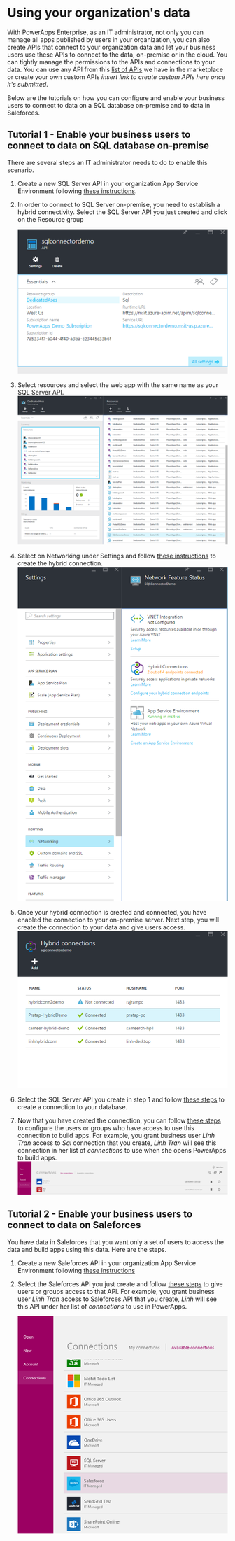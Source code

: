 <properties
	pageTitle="PowerApps: Using your organization's data"
	description="In PowerApps, create an app automatically based on data that has been configured by your IT."
	services="powerapps"
	documentationCenter="na"
	authors="linhtranms"
	manager="gautamt"
	editor=""
	tags=""/>

<tags
   ms.service="powerapps"
   ms.devlang="na"
   ms.topic="article"
   ms.tgt_pltfrm="na"
   ms.workload="na"
   ms.date="11/09/2015"
   ms.author="litran"/>

# Using your organization's data #

With PowerApps Enterprise, as an IT administrator, not only you can manage all apps published by users in your organization, you can also create APIs that connect to your organization data and let your business users use these APIs to connect to the data, on-premise or in the cloud. You can tightly manage the permissions to the APIs and connections to your data. You can use any API from this [list of APIs](https://github.com/Azure/azure-content-pr/blob/release-power-apps/articles/power-apps/powerapps-register-from-available-apis.md) we have in the marketplace or create your own custom APIs *insert link to create custom APIs here once it's submitted*.

Below are the tutorials on how you can configure and enable your business users to connect to data on a SQL database on-premise and to data in Saleforces.

## Tutorial 1 - Enable your business users to connect to data on SQL database on-premise

There are several steps an IT administrator needs to do to enable this scenario.

1. Create a new SQL Server API in your organization App Service Environment following [these instructions](https://github.com/Azure/azure-content-pr/blob/release-power-apps/articles/power-apps/powerapps-register-from-available-apis-sql.md).

2. In order to connect to SQL Server on-premise, you need to establish a hybrid connectivity. Select the SQL Server API you just created and click on the Resource group

	![Resource group](./media/using-your-organization-data/sqlapi.png)

3.  Select resources and select the web app with the same name as your SQL Server API.
	![Sql Web app](./media/using-your-organization-data/sqlwebapp.png)

4.   Select on Networking under Settings and follow [these instructions](https://github.com/Azure/azure-content-pr/blob/release-power-apps/articles/power-apps/powerapps-register-from-available-apis-sql.md) to create the hybrid connection.
	![Networking](./media/using-your-organization-data/network.png)

5. Once your hybrid connection is created and connected, you have enabled the connection to your on-premise server. Next step, you will create the connection to your data and give users access.
	![Hybrid connection](./media/using-your-organization-data/hybridconn.png)

6. Select the SQL Server API you create in step 1 and follow [these steps](https://github.com/Azure/azure-content-pr/blob/release-power-apps/articles/power-apps/powerapps-create-connection-sql-connector.md) to create a connection to your database.

12. Now that you have created the connection, you can follow [these steps](https://github.com/Azure/azure-content-pr/blob/release-power-apps/articles/power-apps/powerapps-create-new-connector.md) to configure the users or groups who have access to use this connection to build apps. For example, you grant business user *Linh Tran* access to *Sql* connection that you create, *Linh Tran* will see this connection in her list of *connections* to use when she opens PowerApps to build apps.
	![Sql connection in PowerApps](./media/using-your-organization-data/sqlclient.png)

## Tutorial 2 - Enable your business users to connect to data on Saleforces

You have data in Saleforces that you want only a set of users to access the data and build apps using this data. Here are the steps.

1. Create a new Saleforces API in your organization App Service Environment following [these instructions](https://github.com/Azure/azure-content-pr/blob/release-power-apps/articles/power-apps/powerapps-register-from-available-apis-salesforce.md)

2. Select the Saleforces API you just create and follow [these steps](https://github.com/Azure/azure-content-pr/blob/release-power-apps/articles/power-apps/powerapps-create-new-connector.md) to give users or groups access to that API. For example, you grant business user *Linh Tran* access to Saleforces API that you create, *Linh* will see this API under her list of *connections* to use in PowerApps.

	![Saleforces for PowerApps](./media/using-your-organization-data/saleforces.png)
